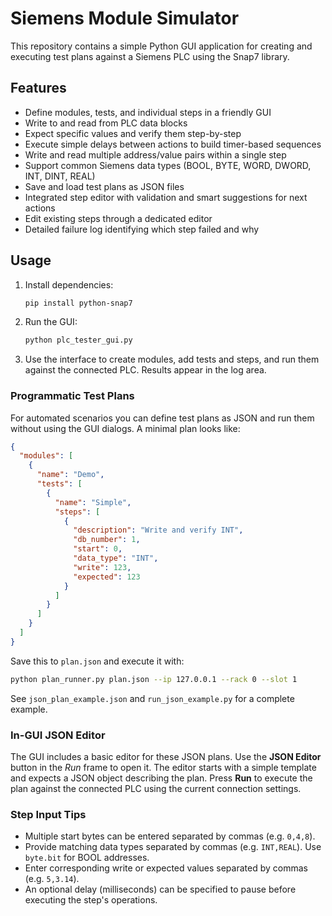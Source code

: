 # Siemens Module Simulator

This repository contains a simple Python GUI application for creating and executing test plans against a Siemens PLC using the Snap7 library.

## Features

- Define modules, tests, and individual steps in a friendly GUI
- Write to and read from PLC data blocks
- Expect specific values and verify them step-by-step
- Execute simple delays between actions to build timer-based sequences
- Write and read multiple address/value pairs within a single step
- Support common Siemens data types (BOOL, BYTE, WORD, DWORD, INT, DINT, REAL)
- Save and load test plans as JSON files
- Integrated step editor with validation and smart suggestions for next actions
- Edit existing steps through a dedicated editor
- Detailed failure log identifying which step failed and why

## Usage

1. Install dependencies:
   ```bash
   pip install python-snap7
   ```
2. Run the GUI:
   ```bash
   python plc_tester_gui.py
   ```
3. Use the interface to create modules, add tests and steps, and run them against the connected PLC. Results appear in the log area.

### Programmatic Test Plans

For automated scenarios you can define test plans as JSON and run them without
using the GUI dialogs. A minimal plan looks like:

```json
{
  "modules": [
    {
      "name": "Demo",
      "tests": [
        {
          "name": "Simple",
          "steps": [
            {
              "description": "Write and verify INT",
              "db_number": 1,
              "start": 0,
              "data_type": "INT",
              "write": 123,
              "expected": 123
            }
          ]
        }
      ]
    }
  ]
}
```

Save this to ``plan.json`` and execute it with:

```bash
python plan_runner.py plan.json --ip 127.0.0.1 --rack 0 --slot 1
```

See ``json_plan_example.json`` and ``run_json_example.py`` for a complete
example.

### In-GUI JSON Editor

The GUI includes a basic editor for these JSON plans. Use the **JSON Editor**
button in the *Run* frame to open it. The editor starts with a simple template
and expects a JSON object describing the plan. Press **Run** to execute the
plan against the connected PLC using the current connection settings.

### Step Input Tips

- Multiple start bytes can be entered separated by commas (e.g. `0,4,8`).
- Provide matching data types separated by commas (e.g. `INT,REAL`). Use `byte.bit` for BOOL addresses.
- Enter corresponding write or expected values separated by commas (e.g. `5,3.14`).
- An optional delay (milliseconds) can be specified to pause before executing the step's operations.

